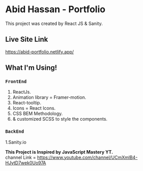 # Abid Hassan - Portfolio

This project was created by React JS & Sanity.

## Live Site Link

https://abid-portfolio.netlify.app/

## What I'm Using!

### `FrontEnd`

1. ReactJs. <br>
2. Animation library = Framer-motion.<br>
3. React-tooltip.<br>
4. Icons = React Icons.<br>
5. CSS BEM Methodology.
6. & customized SCSS to style the components.

### `BackEnd`

1.Sanity.io

**This Project is Inspired by JavaScript Mastery YT.** <br>
channel Link = https://www.youtube.com/channel/UCmXmlB4-HJytD7wek0Uo97A
